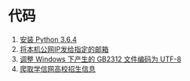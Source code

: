 # 代码

1. [安装 Python 3.6.4](install.sh)
1. [将本机公网IP发给指定的邮箱](send_ip_info.py)
1. [调整 Windows 下产生的 GB2312 文件编码为 UTF-8](change_file_encoding.py)
1. [爬取学信网高校招生信息](chsi_info.py)